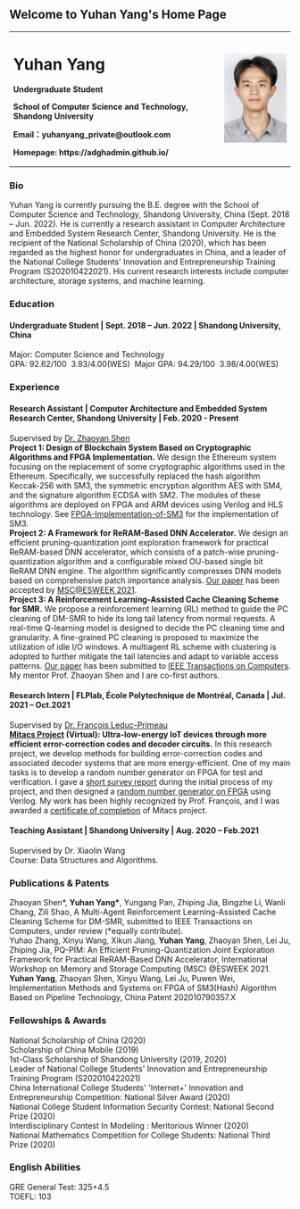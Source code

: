 ## Welcome to Yuhan Yang's Home Page

<table border="0">
  <tr>
    <td width="75%">
      <h1>Yuhan Yang</h1>
      <p><b>Undergraduate Student</b></p>
      <p><b>School of Computer Science and Technology, Shandong University</b></p>
      <p><b>Email：yuhanyang_private@outlook.com</b></p>
      <p><b>Homepage: https://adghadmin.github.io/</b></p>
    </td>
    <td width="25%">
      <img src="/yuhan.JPG" width="100%">      
    </td>
  </tr>
</table>

### Bio
Yuhan Yang is currently pursuing the B.E. degree with the School of Computer Science and Technology, Shandong University, China (Sept. 2018 – Jun. 2022). He is currently a research assistant in Computer Architecture and Embedded System Research Center, Shandong University. He is the recipient of the National Scholarship of China (2020), which has been regarded as the highest honor for undergraduates in China, and a leader of the National College Students' Innovation and Entrepreneurship Training Program (S202010422021). His current research interests include computer architecture, storage systems, and machine learning.

### Education
#### Undergraduate Student | Sept. 2018 – Jun. 2022 | Shandong University, China
Major: Computer Science and Technology  
GPA: 92.62/100&nbsp;&nbsp;3.93/4.00(WES)&nbsp;&nbsp;Major GPA: 94.29/100&nbsp;&nbsp;3.98/4.00(WES)

### Experience
#### Research Assistant | Computer Architecture and Embedded System Research Center, Shandong University | Feb. 2020 - Present
Supervised by [Dr. Zhaoyan Shen](https://szyatsdu.github.io/shenzhaoyan.git.io/zhaoyan_shen.html)  
**Project 1: Design of Blockchain System Based on Cryptographic Algorithms and FPGA Implementation.** We design the Ethereum system focusing on the replacement of some cryptographic algorithms used in the Ethereum. Specifically, we successfully replaced the hash algorithm Keccak-256 with SM3, the symmetric encryption algorithm AES with SM4, and the signature algorithm ECDSA with SM2. The modules of these algorithms are deployed on FPGA and ARM devices using Verilog and HLS technology. See [FPGA-Implementation-of-SM3](https://github.com/adghadmin/FPGA-Implementation-of-SM3.git) for the implementation of SM3.  
**Project 2: A Framework for ReRAM-Based DNN Accelerator.** We design an efficient pruning-quantization joint exploration framework for practical ReRAM-based DNN accelerator, which consists of a patch-wise pruning-quantization algorithm and a configurable mixed OU-based single bit ReRAM DNN engine. The algorithm significantly compresses DNN models based on comprehensive patch importance analysis. [Our paper](https://github.com/adghadmin/PQ-PIM-MSC-2021/blob/3e9fdae28a1c00436776a67334166b07ffb2bd9d/An%20Efficient%20Pruning-Quantization%20Joint%20Exploration%20Framework%20for%20Practical%20ReRAM-Based%20DNN%20Accelerator.pdf) has been accepted by [MSC@ESWEEK 2021](https://msc-esweek.github.io/program.html).  
**Project 3: A Reinforcement Learning-Assisted Cache Cleaning Scheme for SMR.** We propose a reinforcement learning (RL) method to guide the PC cleaning of DM-SMR to hide its long tail latency from normal requests. A real-time Q-learning model is designed to decide the PC cleaning time and granularity. A fine-grained PC cleaning is proposed to maximize the utilization of idle I/O windows. A multiagent RL scheme with clustering is adopted to further mitigate the tail latencies and adapt to variable access patterns. [Our paper](https://github.com/adghadmin/MARL-PC-Cleaning/blob/155213bca881d2d6654530ef24b82cea7b647b80/A%20Multi-Agent%20Reinforcement%20Learning-Assisted%20Cache%20Cleaning%20Scheme%20for%20DM-SMR.pdf) has been submitted to [IEEE Transactions on Computers](https://www.computer.org/csdl/journal/tc). My mentor Prof. Zhaoyan Shen and I are co-first authors.  

#### Research Intern | FLPlab, École Polytechnique de Montréal, Canada | Jul. 2021 – Oct.2021  
Supervised by [Dr. François Leduc-Primeau](https://www.polymtl.ca/expertises/en/leduc-primeau-francois)  
**[Mitacs Project](https://www.mitacs.ca/en/programs/globalink/globalink-research-internship) (Virtual): Ultra-low-energy IoT devices through more efficient error-correction codes and decoder circuits.** In this research project, we develop methods for building error-correction codes and associated decoder systems that are more energy-efficient. One of my main tasks is to develop a random number generator on FPGA for test and verification. I gave a [short survey report](https://github.com/adghadmin/General-Random-Number-Generator/blob/e9a66fadfe69239742ed6b3813bed8ac6dafb03c/A%20Short%20Survey%20on%20Uniform%20Random%20Number%20Generator%20and%20Gaussian%20Ramdom%20Number%20Generator%20with%20Implementation%20on%20FPGA.pdf) during the initial process of my project, and then designed a [random number generator on FPGA](https://github.com/adghadmin/General-Random-Number-Generator.git) using Verilog. My work has been highly recognized by Prof. François, and I was awarded a [certificate of completion](https://github.com/adghadmin/General-Random-Number-Generator/blob/e33f592f7d792b1c155bed1feb12aa366baf1e2a/Certificate%20of%20Completion%20-%20Yang.pdf) of Mitacs project.

#### Teaching Assistant | Shandong University | Aug. 2020 – Feb.2021  
Supervised by Dr. Xiaolin Wang  
Course: Data Structures and Algorithms.

### Publications & Patents  
Zhaoyan Shen\*, **Yuhan Yang\***, Yungang Pan, Zhiping Jia, Bingzhe Li, Wanli Chang, Zili Shao, A Multi-Agent Reinforcement Learning-Assisted Cache Cleaning Scheme for DM-SMR, submitted to IEEE Transactions on Computers, under review (\*equally contribute).  
Yuhao Zhang, Xinyu Wang, Xikun Jiang, **Yuhan Yang**, Zhaoyan Shen, Lei Ju, Zhiping Jia, PQ-PIM: An Efficient Pruning-Quantization Joint Exploration Framework for Practical ReRAM-Based DNN Accelerator, International Workshop on Memory and Storage Computing (MSC) @ESWEEK 2021.  
**Yuhan Yang**, Zhaoyan Shen, Xinyu Wang, Lei Ju, Puwen Wei, Implementation Methods and Systems on FPGA of SM3(Hash) Algorithm Based on Pipeline Technology, China Patent 202010790357.X  

### Fellowships & Awards  
National Scholarship of China (2020)  
Scholarship of China Mobile (2019)  
1st-Class Scholarship of Shandong University (2019, 2020)  
Leader of National College Students' Innovation and Entrepreneurship Training Program (S202010422021)  
China International College Students' 'Internet+' Innovation and Entrepreneurship Competition: National Silver Award (2020)  
National College Student Information Security Contest: National Second Prize (2020)  
Interdisciplinary Contest In Modeling : Meritorious Winner (2020)  
National Mathematics Competition for College Students: National Third Prize (2020)  

### English Abilities
GRE General Test: 325+4.5  
TOEFL: 103




